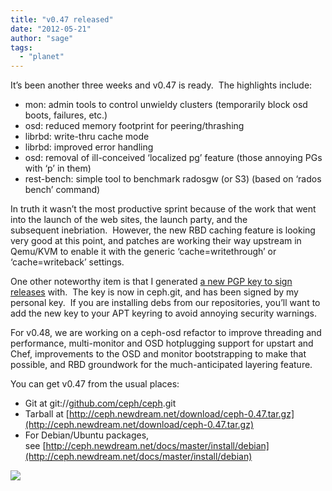 ```yaml
---
title: "v0.47 released"
date: "2012-05-21"
author: "sage"
tags: 
  - "planet"
---
```


It’s been another three weeks and v0.47 is ready.  The highlights include:

- mon: admin tools to control unwieldy clusters (temporarily block osd boots, failures, etc.)
- osd: reduced memory footprint for peering/thrashing
- librbd: write-thru cache mode
- librbd: improved error handling
- osd: removal of ill-conceived ‘localized pg’ feature (those annoying PGs with ‘p’ in them)
- rest-bench: simple tool to benchmark radosgw (or S3) (based on ‘rados bench’ command)

In truth it wasn’t the most productive sprint because of the work that went into the launch of the web sites, the launch party, and the subsequent inebriation.  However, the new RBD caching feature is looking very good at this point, and patches are working their way upstream in Qemu/KVM to enable it with the generic ‘cache=writethrough’ or ‘cache=writeback’ settings.

One other noteworthy item is that I generated [a new PGP key to sign releases](https://raw.github.com/ceph/ceph/master/keys/release.asc) with.  The key is now in ceph.git, and has been signed by my personal key.  If you are installing debs from our repositories, you’ll want to add the new key to your APT keyring to avoid annoying security warnings.

For v0.48, we are working on a ceph-osd refactor to improve threading and performance, multi-monitor and OSD hotplugging support for upstart and Chef, improvements to the OSD and monitor bootstrapping to make that possible, and RBD groundwork for the much-anticipated layering feature.

You can get v0.47 from the usual places:

- Git at git://[github.com/ceph/ceph](http://github.com/ceph/ceph).git
- Tarball at [http://ceph.newdream.net/download/ceph-0.47.tar.gz](http://ceph.newdream.net/download/ceph-0.47.tar.gz)
- For Debian/Ubuntu packages, see [http://ceph.newdream.net/docs/master/install/debian](http://ceph.newdream.net/docs/master/install/debian)

![](http://track.hubspot.com/__ptq.gif?a=268973&k=14&bu=http://ceph.com&r=http://ceph.com/releases/v0-47-released/&bvt=rss&p=wordpress)
